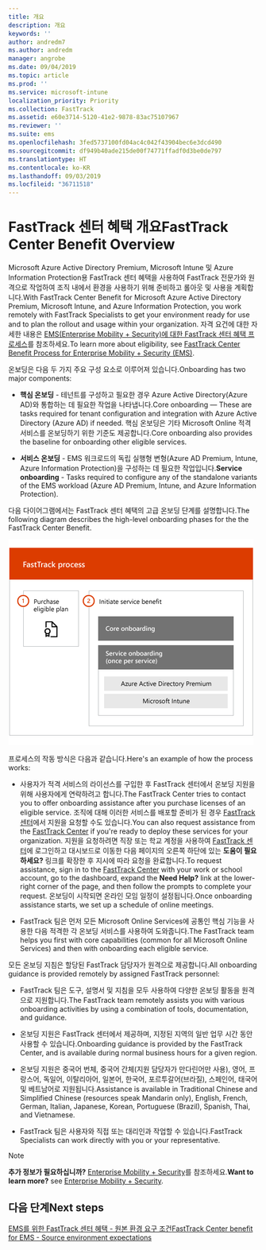 ```yaml
---
title: 개요
description: 개요
keywords: ''
author: andredm7
ms.author: andredm
manager: angrobe
ms.date: 09/04/2019
ms.topic: article
ms.prod: ''
ms.service: microsoft-intune
localization_priority: Priority
ms.collection: FastTrack
ms.assetid: e60e3714-5120-41e2-9878-83ac75107967
ms.reviewer: ''
ms.suite: ems
ms.openlocfilehash: 3fed5737100fd04ac4c042f43904bec6e3dcd490
ms.sourcegitcommit: df949b40ade215de00f74771ffadf0d3be0de797
ms.translationtype: HT
ms.contentlocale: ko-KR
ms.lasthandoff: 09/03/2019
ms.locfileid: "36711518"
---
```

# <a name="fasttrack-center-benefit-overview"></a><span data-ttu-id="38757-103">FastTrack 센터 혜택 개요</span><span class="sxs-lookup"><span data-stu-id="38757-103">FastTrack Center Benefit Overview</span></span>

<span data-ttu-id="38757-104">Microsoft Azure Active Directory Premium, Microsoft Intune 및 Azure Information Protection용 FastTrack 센터 혜택을 사용하여 FastTrack 전문가와 원격으로 작업하여 조직 내에서 환경을 사용하기 위해 준비하고 롤아웃 및 사용을 계획합니다.</span><span class="sxs-lookup"><span data-stu-id="38757-104">With FastTrack Center Benefit for Microsoft Azure Active Directory Premium, Microsoft Intune, and Azure Information Protection, you work remotely with FastTrack Specialists to get your environment ready for use and to plan the rollout and usage within your organization.</span></span> <span data-ttu-id="38757-105">자격 요건에 대한 자세한 내용은 [EMS(Enterprise Mobility + Security)에 대한 FastTrack 센터 혜택 프로세스](EMS-fasttrack-process.md)를 참조하세요.</span><span class="sxs-lookup"><span data-stu-id="38757-105">To learn more about eligibility, see [FastTrack Center Benefit Process for Enterprise Mobility + Security (EMS)](EMS-fasttrack-process.md).</span></span>

<span data-ttu-id="38757-106">온보딩은 다음 두 가지 주요 구성 요소로 이루어져 있습니다.</span><span class="sxs-lookup"><span data-stu-id="38757-106">Onboarding has two major components:</span></span>

-   <span data-ttu-id="38757-107">**핵심 온보딩** - 테넌트를 구성하고 필요한 경우 Azure Active Directory(Azure AD)와 통합하는 데 필요한 작업을 나타냅니다.</span><span class="sxs-lookup"><span data-stu-id="38757-107">Core onboarding — These are tasks required for tenant configuration and integration with Azure Active Directory (Azure AD) if needed.</span></span> <span data-ttu-id="38757-108">핵심 온보딩은 기타 Microsoft Online 적격 서비스를 온보딩하기 위한 기준도 제공합니다.</span><span class="sxs-lookup"><span data-stu-id="38757-108">Core onboarding also provides the baseline for onboarding other eligible services.</span></span>

-   <span data-ttu-id="38757-109">**서비스 온보딩** - EMS 워크로드의 독립 실행형 변형(Azure AD Premium, Intune, Azure Information Protection)을 구성하는 데 필요한 작업입니다.</span><span class="sxs-lookup"><span data-stu-id="38757-109">**Service onboarding** - Tasks required to configure any of the standalone variants of the EMS workload (Azure AD Premium, Intune, and Azure Information Protection).</span></span>

<span data-ttu-id="38757-110">다음 다이어그램에서는 FastTrack 센터 혜택의 고급 온보딩 단계를 설명합니다.</span><span class="sxs-lookup"><span data-stu-id="38757-110">The following diagram describes the high-level onboarding phases for the the FastTrack Center Benefit.</span></span>

![FastTrack 센터 혜택을 사용하는 고급 온보딩 단계](./media/ft-onboarding-process.png)

<span data-ttu-id="38757-112">프로세스의 작동 방식은 다음과 같습니다.</span><span class="sxs-lookup"><span data-stu-id="38757-112">Here's an example of how the process works:</span></span>

- <span data-ttu-id="38757-113">사용자가 적격 서비스의 라이선스를 구입한 후 FastTrack 센터에서 온보딩 지원을 위해 사용자에게 연락하려고 합니다.</span><span class="sxs-lookup"><span data-stu-id="38757-113">The FastTrack Center tries to contact you to offer onboarding assistance after you purchase licenses of an eligible service.</span></span> <span data-ttu-id="38757-114">조직에 대해 이러한 서비스를 배포할 준비가 된 경우 [FastTrack 센터](https://go.microsoft.com/fwlink/?linkid=780698)에서 지원을 요청할 수도 있습니다.</span><span class="sxs-lookup"><span data-stu-id="38757-114">You can also request assistance from the [FastTrack Center](https://go.microsoft.com/fwlink/?linkid=780698) if you're ready to deploy these services for your organization.</span></span> <span data-ttu-id="38757-115">지원을 요청하려면 직장 또는 학교 계정을 사용하여 [FastTrack 센터](https://go.microsoft.com/fwlink/?linkid=780698)에 로그인하고 대시보드로 이동한 다음 페이지의 오른쪽 하단에 있는 **도움이 필요하세요?** 링크를 확장한 후 지시에 따라 요청을 완료합니다.</span><span class="sxs-lookup"><span data-stu-id="38757-115">To request assistance, sign in to the [FastTrack Center](https://go.microsoft.com/fwlink/?linkid=780698) with your work or school account, go to the dashboard, expand the **Need Help?** link at the lower-right corner of the page, and then follow the prompts to complete your request.</span></span> <span data-ttu-id="38757-116">온보딩이 시작되면 온라인 모임 일정이 설정됩니다.</span><span class="sxs-lookup"><span data-stu-id="38757-116">Once onboarding assistance starts, we set up a schedule of online meetings.</span></span>

-   <span data-ttu-id="38757-117">FastTrack 팀은 먼저 모든 Microsoft Online Services에 공통인 핵심 기능을 사용한 다음 적격한 각 온보딩 서비스를 사용하여 도와줍니다.</span><span class="sxs-lookup"><span data-stu-id="38757-117">The FastTrack team helps you first with core capabilities (common for all Microsoft Online Services) and then with onboarding each eligible service.</span></span>

<span data-ttu-id="38757-118">모든 온보딩 지침은 할당된 FastTrack 담당자가 원격으로 제공합니다.</span><span class="sxs-lookup"><span data-stu-id="38757-118">All onboarding guidance is provided remotely by assigned FastTrack personnel:</span></span>

-   <span data-ttu-id="38757-119">FastTrack 팀은 도구, 설명서 및 지침을 모두 사용하여 다양한 온보딩 활동을 원격으로 지원합니다.</span><span class="sxs-lookup"><span data-stu-id="38757-119">The FastTrack team remotely assists you with various onboarding activities by using a combination of tools, documentation, and guidance.</span></span>

-   <span data-ttu-id="38757-120">온보딩 지원은 FastTrack 센터에서 제공하며, 지정된 지역의 일반 업무 시간 동안 사용할 수 있습니다.</span><span class="sxs-lookup"><span data-stu-id="38757-120">Onboarding guidance is provided by the FastTrack Center, and is available during normal business hours for a given region.</span></span>

-   <span data-ttu-id="38757-121">온보딩 지원은 중국어 번체, 중국어 간체(지원 담당자가 만다린어만 사용), 영어, 프랑스어, 독일어, 이탈리아어, 일본어, 한국어, 포르투갈어(브라질), 스페인어, 태국어 및 베트남어로 지원됩니다.</span><span class="sxs-lookup"><span data-stu-id="38757-121">Assistance is available in Traditional Chinese and Simplified Chinese (resources speak Mandarin only), English, French, German, Italian, Japanese, Korean, Portuguese (Brazil), Spanish, Thai, and Vietnamese.</span></span>

-   <span data-ttu-id="38757-122">FastTrack 팀은 사용자와 직접 또는 대리인과 작업할 수 있습니다.</span><span class="sxs-lookup"><span data-stu-id="38757-122">FastTrack Specialists can work directly with you or your representative.</span></span>

> [!NOTE]
> <span data-ttu-id="38757-123">**추가 정보가 필요하십니까?** [Enterprise Mobility + Security](https://www.microsoft.com/cloud-platform/enterprise-mobility)를 참조하세요.</span><span class="sxs-lookup"><span data-stu-id="38757-123">**Want to learn more?** see [Enterprise Mobility + Security](https://www.microsoft.com/cloud-platform/enterprise-mobility).</span></span>

## <a name="next-steps"></a><span data-ttu-id="38757-124">다음 단계</span><span class="sxs-lookup"><span data-stu-id="38757-124">Next steps</span></span>

[<span data-ttu-id="38757-125">EMS를 위한 FastTrack 센터 혜택 - 원본 환경 요구 조건</span><span class="sxs-lookup"><span data-stu-id="38757-125">FastTrack Center benefit for EMS - Source environment expectations</span></span>](EMS-source-environment-expectations.md)

